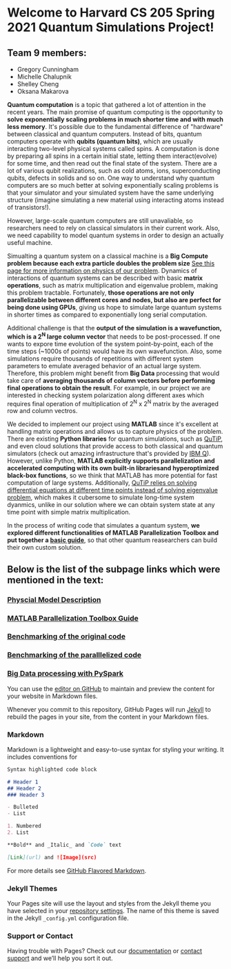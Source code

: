 # Welcome to Harvard CS 205 Spring 2021 Quantum Simulations Project!

## Team 9 members:
- Gregory Cunningham
- Michelle Chalupnik
- Shelley Cheng
- Oksana Makarova

**Quantum computation** is a topic that gathered a lot of attention in the recent years. The main promise of quantum computing is the opportunity to **solve exponentially scaling problems in much shorter time and with much less memory**. It's possible due to the fundamental difference of "hardware" between classical and quantum computers. Instead of bits, quantum computers operate with **qubits (quantum bits)**, which are usually interacting two-level physical systems called spins. A computation is done by preparing all spins in a certain initial state, letting them interact(evolve) for some time, and then read out the final state of the system. There are a lot of various qubit realizations, such as cold atoms, ions, superconducting qubits, defects in solids and so on. One way to understand why quantum computers are so much better at solving exponentially scaling problems is that your simulator and your simulated system have the same underlying structure (imagine simulating a new material using interacting atoms instead of transistors!).

However, large-scale quantum computers are still unavaliable, so researchers need to rely on classical simulators in their current work. Also, we need capability to model quantum systems in order to design an actually useful machine. 

Simualting a quantum system on a classical machine is a **Big Compute problem because each extra particle doubles the problem size** [See this page for more information on physics of our problem](https://oksana-makarova.github.io/CS205-QuantumSimulations/Model_Description). Dynamics of interactions of quantum systems can be described with basic **matrix operations**, such as matrix multiplication and eigenvalue problem, making this problem tractable. Fortunately, **those operations are not only parallelizable between different cores and nodes, but also are perfect for being done using GPUs**, giving us hope to simulate large quantum systems in shorter times as compared to exponentially long serial computation.

Additional challenge is that the **output of the simulation is a wavefunction, which is a 2<sup>N</sup> large column vector** that needs to be post-processed. If one wants to expore time evolution of the system point-by-point, each of the time steps (~1000s of points) would have its own wavefunction. Also, some simulations require thousands of repetitions with different system parameters to emulate averaged behavior of an actual large system. Therefore, this problem might benefit from **Big Data** processing that would take care of **averaging thousands of column vectors before performing final operations to obtain the result**. For example, in our project we are interested in checking system polarization along different axes which requires final operation of multiplication of 2<sup>N</sup> x 2<sup>N</sup> matrix by the averaged row and column vectros. 

We decided to implement our project using **MATLAB** since it's excellent at handling matrix operations and allows us to capture physics of the problem. There are existing **Python libraries** for quantum simulations, such as [QuTiP](http://qutip.org/), and even cloud solutions that provide access to both classical and quantum simulators (check out amazing infrastructure that's provided by [IBM Q](https://www.ibm.com/quantum-computing/)). However, unlike Python, **MATLAB explicitly supports parallelization and accelerated computing with its own built-in librariesand hyperoptimized black-box functions**, so we think that MATLAB has more potential for fast computation of large systems. Additionally, [QuTiP relies on solving differential equations at different time points instead of solving eigenvalue problem](http://qutip.org/docs/3.1.0/guide/dynamics/dynamics-master.html), which makes it cubersome to simulate long-time system dyanmics, unlike in our solution where we can obtain system state at any time point with simple matrix multiplication.

In the process of writing code that simulates a quantum system, **we explored different functionalities of MATLAB Parallelization Toolbox and put together a [basic guide](https://oksana-makarova.github.io/CS205-QuantumSimulations/matlab_guide)**, so that other quantum reasearchers can build their own custom solution. 


## Below is the list of the subpage links which were mentioned in the text:

### [Physcial Model Description](https://oksana-makarova.github.io/CS205-QuantumSimulations/Model_Description)
### [MATLAB Parallelization Toolbox Guide](https://oksana-makarova.github.io/CS205-QuantumSimulations/matlab_guide)
### [Benchmarking of the original code](https://oksana-makarova.github.io/CS205-QuantumSimulations/serial_code)
### [Benchmarking of the paralllelized code]()
### [Big Data processing with PySpark]()


You can use the [editor on GitHub](https://github.com/oksana-makarova/CS205-QuantumSimulations/edit/om/docs/index.md) to maintain and preview the content for your website in Markdown files.

Whenever you commit to this repository, GitHub Pages will run [Jekyll](https://jekyllrb.com/) to rebuild the pages in your site, from the content in your Markdown files.

### Markdown

Markdown is a lightweight and easy-to-use syntax for styling your writing. It includes conventions for

```markdown
Syntax highlighted code block

# Header 1
## Header 2
### Header 3

- Bulleted
- List

1. Numbered
2. List

**Bold** and _Italic_ and `Code` text

[Link](url) and ![Image](src)
```

For more details see [GitHub Flavored Markdown](https://guides.github.com/features/mastering-markdown/).

### Jekyll Themes

Your Pages site will use the layout and styles from the Jekyll theme you have selected in your [repository settings](https://github.com/oksana-makarova/CS205-QuantumSimulations/settings/pages). The name of this theme is saved in the Jekyll `_config.yml` configuration file.

### Support or Contact

Having trouble with Pages? Check out our [documentation](https://docs.github.com/categories/github-pages-basics/) or [contact support](https://support.github.com/contact) and we’ll help you sort it out.

